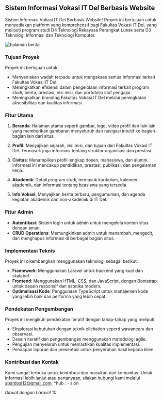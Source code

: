 ## Sistem Informasi Vokasi IT Del Berbasis Website

Sistem Informasi Vokasi IT Del Berbasis Website! Proyek ini bertujuan untuk menyediakan platform yang komprehensif bagi Fakultas Vokasi IT Del, yang meliputi program studi D4 Teknologi Rekayasa Perangkat Lunak serta D3 Teknologi Informasi dan Teknologi Komputer.

![halaman berita](https://github.com/sionprdsi/FakultasVokasiITDel/assets/115578048/86946b51-90fb-4554-9f72-5c24d472edd6)

### Tujuan Proyek

Proyek ini bertujuan untuk:
- Menyediakan wadah terpadu untuk mengakses semua informasi terkait Fakultas Vokasi IT Del.
- Meningkatkan efisiensi dalam pengelolaan informasi terkait program studi, berita, prestasi, visi misi, dan portofolio staf pengajar.
- Meningkatkan branding Fakultas Vokasi IT Del melalui peningkatan aksesibilitas dan kualitas informasi.

### Fitur Utama

1. **Beranda**: Halaman utama seperti gambar, logo, video profil dan lain lain yang memberikan gambaran menyeluruh dan navigasi intuitif ke bagian-bagian lain dari situs.
   
2. **Profil**: Menyajikan sejarah, visi misi, dan tujuan dari Fakultas Vokasi IT Del. Termasuk juga informasi tentang struktur organisasi dan prestasi.

3. **Civitas**: Menampilkan profil lengkap dosen, mahasiswa, dan alumni. Informasi ini mencakup pendidikan, prestasi, publikasi, dan pengalaman kerja.

4. **Akademik**: Detail program studi, termasuk kurikulum, kalender akademik, dan informasi tentang beasiswa yang tersedia.

5. **Info Vokasi**: Menyajikan berita terbaru, pengumuman, dan agenda kegiatan akademik dan non-akademik di IT Del.

### Fitur Admin

- **Autentikasi**: Sistem login untuk admin untuk mengelola konten situs dengan aman.
- **CRUD Operations**: Memungkinkan admin untuk menambah, mengedit, dan menghapus informasi di berbagai bagian situs.

### Implementasi Teknis

Proyek ini dikembangkan menggunakan teknologi sebagai berikut:
- **Framework**: Menggunakan Laravel untuk backend yang kuat dan skalabel.
- **Frontend**: Menggunakan HTML, CSS, dan JavaScript, dengan Bootstrap untuk desain responsif dan estetika modern.
- **Optimalisasi Kode**: Penggunaan TypeScript untuk manajemen kode yang lebih baik dan performa yang lebih cepat.

### Pendekatan Pengembangan

Proyek ini mengikuti pendekatan iteratif dengan tahap-tahap yang meliputi:
- Eksplorasi kebutuhan dengan teknik elicitation seperti wawancara dan observasi.
- Desain iteratif dan pengembangan menggunakan metodologi agile.
- Pengujian menyeluruh untuk memastikan kualitas implementasi.
- Persiapan laporan dan presentasi untuk penyerahan hasil kepada klien.

### Kontribusi dan Kontak

Kami sangat terbuka untuk kontribusi dan masukan dari komunitas. Untuk informasi lebih lanjut atau pertanyaan, silakan hubungi kami melalui [spardosi12@gmail.com](mailto:spardosi12@gmail.com).
*hub : - sion 

*Dibuat dengan Laravel 10*

